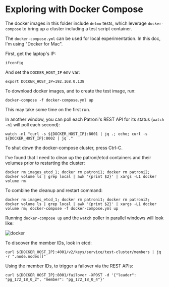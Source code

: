 # Exploring with Docker Compose

The docker images in this folder include `delmo` tests, which leverage `docker-compose` to bring up a cluster including a test script container.

The `docker-compose.yml` can be used for local experimentation. In this doc, I'm using "Docker for Mac".

First, get the laptop's IP:

```
ifconfig
```

And set the `DOCKER_HOST_IP` env var:

```
export DOCKER_HOST_IP=192.168.0.138
```

To download docker images, and to create the test image, run:

```
docker-compose -f docker-compose.yml up
```

This may take some time on the first run.

In another window, you can poll each Patroni's REST API for its status (`watch -n1` will poll each second):

```
watch -n1 "curl -s ${DOCKER_HOST_IP}:8001 | jq .; echo; curl -s ${DOCKER_HOST_IP}:8002 | jq ."
```

To shut down the docker-compose cluster, press Ctrl-C.

I've found that I need to clean up the patroni/etcd containers and their volumes prior to restarting the cluster:

```
docker rm images_etcd_1; docker rm patroni1; docker rm patroni2; docker volume ls | grep local | awk '{print $2}' | xargs -L1 docker volume rm
```

To combine the cleanup and restart command:

```
docker rm images_etcd_1; docker rm patroni1; docker rm patroni2; docker volume ls | grep local | awk '{print $2}' | xargs -L1 docker volume rm; docker-compose -f docker-compose.yml up
```

Running `docker-compose up` and the `watch` poller in parallel windows will look like:

![docker](https://cl.ly/1e2r28440d2P/download/Image%202016-07-11%20at%2011.04.13%20AM.png)


To discover the member IDs, look in etcd:

```
curl ${DOCKER_HOST_IP}:4001/v2/keys/service/test-cluster/members | jq -r ".node.nodes[]"
```

Using the member IDs, to trigger a failover via the REST APIs:

```
curl ${DOCKER_HOST_IP}:8001/failover -XPOST -d '{"leader": "pg_172_18_0_2", "member": "pg_172_18_0_4"}'
```
